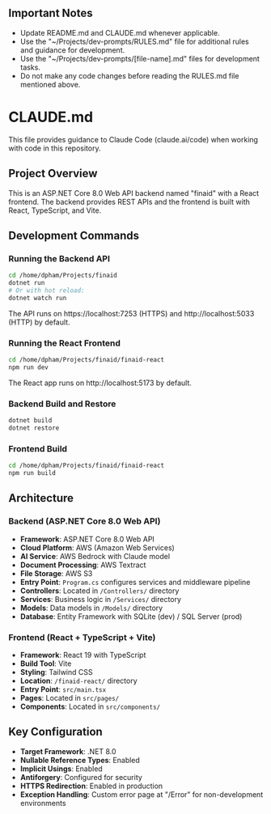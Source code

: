 ## Important Notes
- Update README.md and CLAUDE.md whenever applicable.
- Use the "~/Projects/dev-prompts/RULES.md" file for additional rules and
guidance for development.
- Use the "~/Projects/dev-prompts/[file-name].md" files for development tasks.
- Do not make any code changes before reading the RULES.md file mentioned above.

# CLAUDE.md

This file provides guidance to Claude Code (claude.ai/code) when working with code in this repository.

## Project Overview

This is an ASP.NET Core 8.0 Web API backend named "finaid" with a React frontend. The backend provides REST APIs and the frontend is built with React, TypeScript, and Vite.

## Development Commands

### Running the Backend API
```bash
cd /home/dpham/Projects/finaid
dotnet run
# Or with hot reload:
dotnet watch run
```
The API runs on https://localhost:7253 (HTTPS) and http://localhost:5033 (HTTP) by default.

### Running the React Frontend
```bash
cd /home/dpham/Projects/finaid/finaid-react
npm run dev
```
The React app runs on http://localhost:5173 by default.

### Backend Build and Restore
```bash
dotnet build
dotnet restore
```

### Frontend Build
```bash
cd /home/dpham/Projects/finaid/finaid-react
npm run build
```

## Architecture

### Backend (ASP.NET Core 8.0 Web API)
- **Framework**: ASP.NET Core 8.0 Web API
- **Cloud Platform**: AWS (Amazon Web Services)
- **AI Service**: AWS Bedrock with Claude model
- **Document Processing**: AWS Textract
- **File Storage**: AWS S3
- **Entry Point**: `Program.cs` configures services and middleware pipeline
- **Controllers**: Located in `/Controllers/` directory
- **Services**: Business logic in `/Services/` directory
- **Models**: Data models in `/Models/` directory
- **Database**: Entity Framework with SQLite (dev) / SQL Server (prod)

### Frontend (React + TypeScript + Vite)
- **Framework**: React 19 with TypeScript
- **Build Tool**: Vite
- **Styling**: Tailwind CSS
- **Location**: `/finaid-react/` directory
- **Entry Point**: `src/main.tsx`
- **Pages**: Located in `src/pages/`
- **Components**: Located in `src/components/`

## Key Configuration

- **Target Framework**: .NET 8.0
- **Nullable Reference Types**: Enabled
- **Implicit Usings**: Enabled
- **Antiforgery**: Configured for security
- **HTTPS Redirection**: Enabled in production
- **Exception Handling**: Custom error page at "/Error" for non-development environments

